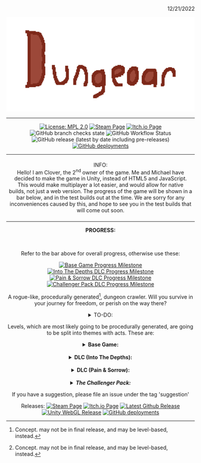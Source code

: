 <p align="right">12/21/2022</p>
<p align="center">
<img style="align:center;" "alt="Oops! This image failed to load!" src="titleBig.png">
</p>

---

<div align="center">

[![License: MPL 2.0](https://img.shields.io/badge/License-MPL%202.0-brightgreen.svg?style=flat)](https://opensource.org/licenses/MPL-2.0)
[![Steam Page](https://img.shields.io/badge/Steam-Coming%20Soon-%23000075?style=flat&logo=steam)](https://store.steampowered.com)
[![Itch.io Page](https://img.shields.io/badge/Itch.io-Coming%20Soon-%23fa5c5c?style=flat&logo=itch.io)](https://itch.io)
  ![GitHub branch checks state](https://img.shields.io/github/checks-status/Dungeoar/Dungeoar/main?color=green&label=Checks&logo=github)
![GitHub Workflow Status](https://img.shields.io/github/actions/workflow/status/Dungeoar/Dungeoar/codeql.yml?branch=main)
![GitHub release (latest by date including pre-releases)](https://img.shields.io/github/v/release/Dungeoar/Dungeoar?include_prereleases&logo=github)
[![GitHub deployments](https://img.shields.io/github/deployments/Dungeoar/Dungeoar/github-pages?label=WebGL%20Build&logo=webgl)](https://Dungeoar.github.io/Dungeoar)

</div>

<div align="center">

<table>
<tbody>
<td align="center">
<img width="2000" height="0"><br>
INFO:<br>Hello! I am Clover, the 2<sup>nd</sup> owner of the game. Me and Michael have decided to make the game in Unity, instead of HTML5 and JavaScript. This would make multiplayer a lot easier, and would allow for native builds, not just a web version. The progress of the game will be shown in a bar below, and in the test builds out at the time. We are sorry for any inconveniences caused by this, and hope to see you in the test builds that will come out soon.
<img width="2000" height="0">
</td>
</tbody>
</table>

<b>PROGRESS:</b><br>

<picture>
  <source media="(prefers-color-scheme: dark)" srcset=".github/bg.at.12.19.22.dark.png">
  <source media="(prefers-color-scheme: light)" srcset=".github/bg.at.12.19.22.png">
  <img>
</picture>

Refer to the bar above for overall progress, otherwise use these:

[![Base Game Progress Milestone](https://img.shields.io/github/milestones/progress-percent/Dungeoar/Dungeoar/5?color=%23C8A2D4&label=Base%20Game%20Progress%3A)](https://github.com/Dungeoar/Dungeoar/milestone/5)
[![Into The Depths DLC Progress Milestone](https://img.shields.io/github/milestones/progress-percent/Dungeoar/Dungeoar/6?color=%2366D2D6&label=Into%20The%20Depths%20DLC%20Progress%3A)](https://github.com/Dungeoar/Dungeoar/milestone/6)
[![Pain & Sorrow DLC Progress Milestone](https://img.shields.io/github/milestones/progress-percent/Dungeoar/Dungeoar/7?color=%23FBC740&label=Into%20The%20Depths%20DLC%20Progress%3A)](https://github.com/Dungeoar/Dungeoar/milestone/7)
[![Challenger Pack DLC Progress Milestone](https://img.shields.io/github/milestones/progress-percent/Dungeoar/Dungeoar/8?color=%23E56997)](https://github.com/Dungeoar/Dungeoar/milestone/8)

A rogue-like, procedurally generated[^1], dungeon crawler. Will you survive in your journey for freedom, or perish on the way there?

<details>
<summary>TO-DO:</summary>

- [x] Finish player animations
- [ ] Finish inventory system
- [ ] Delete level 2 and add procedurally generated[^1] dungeons
- [ ] Re-add "levels", and add sections like caves, forest, etc.
 
</details>

Levels, which are most likely going to be procedurally generated, are going to be split into themes with acts. These are:<br>

<details>
<summary><b>Base Game:</b></summary>

| Act | Title                     | Theme                       | Difficulty |
|-----|---------------------------|-----------------------------|:------------:|
| 0   | The Beginning             | Tutorial, Overworld, Forest | ⚝         |
| 1   | Undecided                 | Undecided                   |            |
| 2   | Undecided                 | Undecided                   |            |
| 3   | Undecided                 | Undecided                   |            |
| 4   | Undecided                 | Undecided                   |            |
| 5   | The Right To Be Forgotten | Ruins                       | ⚝⚝⚝      |
| 6   | Undecided                 | Undecided                   |            |
| 7   | Triumph And Tragedy       | Dungeon                     | ⚝⚝⚝       |
| 8   | Drowned Out               | Underwater                  | ⚝⚝⚝⚝     |

</details>

<br>

<details>
<summary><b>DLC (Into The Depths):</b></summary>

| Act   | Title                  | Theme     | Difficulty |
|-------|------------------------|-----------|:------------:|
| 9     | Undecided              | Undecided |            |
| 10    | Undecided              | Undecided |            |
| 11    | The Sins On Your Spine | Hell      | ⚝⚝⚝       |
| 11 ☠ | The Overtaker          | Inherits  | ⚝⚝⚝⚝     |
| 12    | Undecided              | Undecided |            |
| 12 ☠ | The Dreamcatcher       | Inherits  | ⚝⚝⚝⚝     |

</details>

<br>

<details>
<summary><b>DLC (Pain & Sorrow):</b></summary>

| Act  | Title                  | Theme     | Difficulty |
|------|------------------------|-----------|:------------:|
| 13   | A False Sense Of Security | Switch | ⚝⚝⚝⚝     |
| 13 ☠ | Error 400             | Inherits  | ⚝⚝⚝⚝     |
| 13 Alt ☠ | Boss Rush D       | Boss Rush | ⚝⚝⚝⚝     |
| 14   | A Corrupted Shadow     | Undecided | ⚝⚝⚝       |
| 15   | The Cheat              | Undecided |            |
| 16   | The Death Toll         | Void      |            |
| 16 ☠| Death Himself          | Inherits  | ⚝⚝⚝⚝⚝   |
 
</details>

<br>

<details>
<summary><i><b>The Challenger Pack:</b></i></summary>

<b>INFO ABOUT THE CHALLENGER PACK:</b><br>

Includes: 
<p>
- Into The Depths and Pain & Sorrow DLC.<br>
- 4 exclusive acts.<br>
- A new, exciting game mode! (Challenge Mode)
</p>

<br>

| Act  | Title                  | Theme     | Difficulty |
|------|------------------------|-----------|:------------:|
| 17   | Undecided              | Undecided |            |
| 18   | Undecided              | Undecided |            |
| 19   | Undecided              | Undecided |            |
| 20   | Undecided              | Undecided |            | 
</details>

If you have a suggestion, please file an issue under the tag 'suggestion'

Releases:
[![Steam Page](https://img.shields.io/badge/Steam-Coming%20Soon-%23000075?style=flat&logo=steam)](https://store.steampowered.com)
[![Itch.io Page](https://img.shields.io/badge/Itch.io-Coming%20Soon-%23fa5c5c?style=flat&logo=itch.io)](https://itch.io)
[![Latest Github Release](https://img.shields.io/github/v/release/Dungeoar/Dungeoar?include_prereleases&label=Github&logo=github)](https://github.com/Dungeoar/Dungeoar/releases/latest)
[![Unity WebGL Release](https://img.shields.io/badge/Unity-Coming%20Soon-white?style=plastic&logo=unity)](https://unity.com)
[![GitHub deployments](https://img.shields.io/github/deployments/Dungeoar/Dungeoar/github-pages?label=WebGL%20Build&logo=webgl)](https://Dungeoar.github.io/Dungeoar)

[^1]: Concept. may not be in final release, and may be level-based, instead.

</div>
